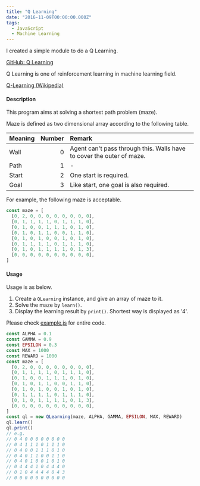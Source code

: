 ```yaml
---
title: "Q Learning"
date: "2016-11-09T00:00:00.000Z"
tags:
  - JavaScript
  - Machine Learning
---
```


I created a simple module to do a Q Learning.

[GitHub: Q Learning](https://github.com/saitoxu/ml-kitchen-sink/tree/master/02-q-learning)

Q Learning is one of reinforcement learning in machine learning field.

[Q-Learning (Wikipedia)](https://en.wikipedia.org/wiki/Q-learning)

#### **Description**

This program aims at solving a shortest path problem (maze).

Maze is defined as two dimensional array according to the following table.

| Meaning | Number | Remark                                                                |
| :------ | -----: | :-------------------------------------------------------------------- |
| Wall    |      0 | Agent can't pass through this. Walls have to cover the outer of maze. |
| Path    |      1 | -                                                                     |
| Start   |      2 | One start is required.                                                |
| Goal    |      3 | Like start, one goal is also required.                                |

For example, the following maze is acceptable.

```js
const maze = [
  [0, 2, 0, 0, 0, 0, 0, 0, 0, 0],
  [0, 1, 1, 1, 1, 0, 1, 1, 1, 0],
  [0, 1, 0, 0, 1, 1, 1, 0, 1, 0],
  [0, 1, 0, 1, 1, 0, 0, 1, 1, 0],
  [0, 1, 0, 1, 0, 0, 1, 0, 1, 0],
  [0, 1, 1, 1, 1, 0, 1, 1, 1, 0],
  [0, 1, 0, 1, 1, 1, 1, 0, 1, 3],
  [0, 0, 0, 0, 0, 0, 0, 0, 0, 0],
]
```

#### **Usage**

Usage is as below.

1. Create a `QLearning` instance, and give an array of maze to it.
2. Solve the maze by `learn()`.
3. Display the learning result by `print()`. Shortest way is displayed as '4'.

Please check [example.js](https://github.com/saitoxu/ml-kitchen-sink/blob/master/02-q-learning/example.js) for entire code.

```js
const ALPHA = 0.1
const GAMMA = 0.9
const EPSILON = 0.3
const MAX = 1000
const REWARD = 1000
const maze = [
  [0, 2, 0, 0, 0, 0, 0, 0, 0, 0],
  [0, 1, 1, 1, 1, 0, 1, 1, 1, 0],
  [0, 1, 0, 0, 1, 1, 1, 0, 1, 0],
  [0, 1, 0, 1, 1, 0, 0, 1, 1, 0],
  [0, 1, 0, 1, 0, 0, 1, 0, 1, 0],
  [0, 1, 1, 1, 1, 0, 1, 1, 1, 0],
  [0, 1, 0, 1, 1, 1, 1, 0, 1, 3],
  [0, 0, 0, 0, 0, 0, 0, 0, 0, 0],
]
const ql = new QLearning(maze, ALPHA, GAMMA, EPSILON, MAX, REWARD)
ql.learn()
ql.print()
// e.g.
// 0 4 0 0 0 0 0 0 0 0
// 0 4 1 1 1 0 1 1 1 0
// 0 4 0 0 1 1 1 0 1 0
// 0 4 0 1 1 0 0 1 1 0
// 0 4 0 1 0 0 1 0 1 0
// 0 4 4 4 1 0 4 4 4 0
// 0 1 0 4 4 4 4 0 4 3
// 0 0 0 0 0 0 0 0 0 0
```
